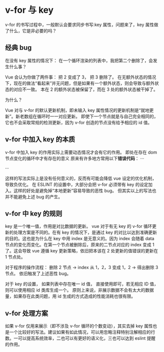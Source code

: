 # v-for 与 key

v-for 的书写过程中，一般默认会要求同步书写:key 属性，问题来了，key 属性做了什么，它是非必要的吗？

## 经典 bug

在没有 key 属性的情况下：
在一个循环渲染的列表中，我把第二个删除了，会发生什么事？

Vue 会认为你做了两件事： 把 2 变成了 3， 把 3 删除了。
在无额外状态的情况下，现在的做法“看起来”并无问题，但是如果有一个额外状态，则会导致与额外状态的对应不一致。
本在 2 的额外状态被保留了，而在 3 处的额外状态被干掉了。

为什么？

Vue 对与 v-for 的默认更新机制，即未输入 key 属性情况的更新机制是“就地更新”。新老数组在循环时一一对应更新。
即使下一个节点就是与自己完全相同的，它也不会采取常规的检测更新，因为 v-for 创造的节点没有给予相应的 id 值。

## v-for 中加入 key 的本质

v-for 中加入 key 的作用实际上需要动态情况才会有它的作用。
即处在存在 dom 节点变化的循环中才有存在的意义
原来有许多地方常用以下**错误代码**：
···

  <!-- 错误写法 -->
  <div>
    <div v-for="(item, index) in list" :key="index" />
  </div>
···

这样的写法实际上是没有任何意义的，反而有可能会降低 vue 设定的优化机制，导致负优化。
在 ESLINT 的设置中，大部分会把 v-for 必须带有 key 的设定加入。这样的好处是避免掉“本地更新”容易导致的恶性 bug。
但其实以上的写法也并不能避免上述 bug 的产生。

## v-for 中 key 的规则

key 是一个唯一值，作用是对比数据的更新。 vue 对于有无 key 的 v-for 循环更新的处理方案是不同的。在有 key 的情况下，是通过 key 的对比以达到准确更新的目的。这也是为什么在 key 中用 index 是无意义的。因为 index 会随着 data 节点的变化而变化。在第一个节点被删除后，原来的二节点对应的 index 变成 1 了。这会导致 vue 遵循 key 更新策略，依旧把本该在 2 处更新的值错误的更新在 1 节点处。

对于程序的操作流程： 删除 2 节点 -> index 从 1，2，3 变成 1，2 -> 得出删除 3 节点。
依旧触发了上述恶性 bug。

对于 key 的设置， 如果列表中存在唯一 id 值， 直接使用即可，若无相应 ID 值， 则可以使用相应 id 类库生成一个。
原则上来说，非展示数据不会有太大的数据量，如果存在此类问题，用 id 生成的方式造成的性能消耗也很有限。

## v-for 处理方案

如果 v-for 仅用来展示（即不涉及 v-for 循环的个数变动），其实去掉 key 属性也是一个比较好的写法。建议如果有如此情况，可以用忽略注释特别注解相应的行数。一可以提高系统效率，二也可以有更好的语义化，三也可以达到 eslint 提醒的作用。
